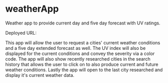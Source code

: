 # weatherApp
Weather app to provide current day and five day forecast with UV ratings.

Deployed URL: 

This app will allow the user to request a cities' current weather conditions and a five day extended forecast as well. The UV index will also be displayed for the current conditions and convey the severity via a color code. The app will also show recently researched cities in the search history that allows the user to click on to also produce current and future weather conditions. Lastly the app will open to the last city researched and display it's current weather data.